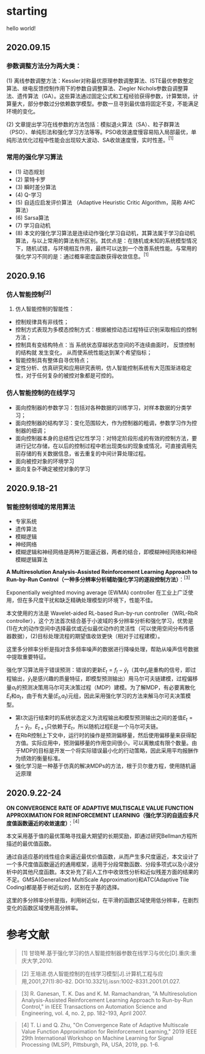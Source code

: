 # starting
hello world!

## **2020.09.15**
### 参数调整方法分为两大类：
(1) 离线参数调整方法：Kessler对称最优原理参数调整算法、ISTE最优参数整定算法、继电反馈控制作用下的参数自调整算法、Ziegler Nichols参数自调整算法、遗传算法（GA）。这些算法通过固定公式和工程经验获得参数，计算繁琐，计算量大，部分参数过分依赖数学模型。参数一旦寻到最优值将固定不变，不能满足环境的变化。

(2) 文章提出学习在线参数的方法包括：模拟退火算法（SA）、粒子群算法（PSO）、单纯形法和强化学习方法等等。PSO收敛速度慢容易陷入局部最优，单纯形法优化过程中性能会出现较大波动、SA收敛速度慢，实时性差。<sup>[1]</sup>
### 常用的强化学习算法
* (1) 动态规划
* (2) 蒙特卡罗
* (3) 瞬时差分算法
* (4) Q-学习
* (5) 自适应启发评价算法 （Adaptive Heuristic Critic Algorithm，简称 AHC 算法）
* (6) Sarsa算法
* (7) 学习自动机
* (8) 本文的强化学习算法是连续动作强化学习自动机，其算法属于学习自动机算法，与以上常用的算法有所区别。其优点是：在随机或未知的系统模型情况下，随机试错，与环境相互作用，最终可以达到一个改善系统性能。与常用的强化学习不同的是：通过概率密度函数获得收敛信息。<sup>[1]</sup>

## **2020.9.16**
### 仿人智能控制<sup>[2]</sup>
1. 仿人智能控制的智能性：
* 控制规律具有非线性；
* 控制方式表现为多模态控制方式：根据被控动态过程特征识别采取相应的控制方法；
* 控制具有变结构特点：当
系统状态穿越状态空间的不连续曲面时， 反馈控制的结构就
发生变化， 从而使系统性能达到某个希望指标；
* 智能控制具有整体自寻优特点；
* 定性分析、仿真研究和应用研究表明，仿人智能控制系统有大范围渐进稳定性，对于任何复杂的被控对象都是可控的。
### 仿人智能控制的在线学习
* 面向控制器的参数学习：包括对各种数据的训练学习，对样本数据的分类学习；
* 面向控制器的结构学习：变化范围较大，作为控制器的粗调，参数学习作为控制器的细调；
* 面向控制器本身的总结性记忆性学习：对特定阶段形成的有效的控制方法，要进行记忆存储，在以后的控制过程中若出现类似的现象或情况，可直接调用先前存储的有关数据信息，省去重复的中间计算处理过程。
* 面向被控对象的环境学习
* 面向复杂不确定被控对象的学习

## **2020.9.18-21**
### **智能控制领域的常用算法**
* 专家系统
* 遗传算法
* 模糊逻辑
* 神经网络
* 模糊逻辑和神经网络是两种万能逼近器，两者的结合，即模糊神经网络和神经模糊逻辑算法


**A Multiresolution Analysis-Assisted Reinforcement Learning Approach to Run-by-Run Control（一种多分辨率分析辅助强化学习的逐段控制方法）**：<sup>[3]</sup>  


Exponentially weighted moving average (EWMA) controller 在工业上广泛使用，但在多尺度干扰和缺乏精确处理模型的环境下，性能不佳。


本文使用的方法是 Wavelet-aided RL-based Run-by-run controller（WRL-RbR controller），这个方法首次结合基于小波域的多分辨率分析和强化学习，优势是(1)在大的动作空间中选择最优或近似最优动作的灵活性（可以使用空间分布传感器数据），(2)目标处理流程的期望值收敛更快（相对于过程建模）。


这里多分辨率分析是指对含多频率噪声的数据进行降噪处理，帮助从噪声信号数据中提取重要特征。


强化学习算法用于错误预测：错误的更新$E_t=f_t-\hat y_t$（其中$f_t$是重构的信号，即过程输出，$\hat y_t$是感兴趣的质量特征，即模型预测输出）用马尔可夫链建模，过程偏移量$a_t$的预测决策用马尔可夫决策过程（MDP）建模。为了解MDP，有必要离散化$E_t$和$a_t$，由于有大量($E_t$,$a_t$)元组，因此采用强化学习的方法来解马尔可夫决策模型。


* 第t次运行结束时的系统状态定义为流程输出和模型预测输出之间的差值$E_t=f_t-\hat y_t$，$E_{t+1}$只依赖于$E_t$，所以随机过程E是一个马尔可夫链。
* 在RbR控制上下文中，运行时的操作是预测偏移量，然后使用偏移量来获得配方值。实际应用中，预测偏移量的作用空间很小，可以离散成有限个数量。由于MDP的目标是开发一个将实际错误最小化的行动策略，因此采用平均报酬作为绩效的衡量标准。
* 强化学习是一种基于仿真的解决MDPs的方法，根于贝尔曼方程，使用随机逼近原理


## **2020.9.22-24**
**ON CONVERGENCE RATE OF ADAPTIVE MULTISCALE VALUE FUNCTION APPROXIMATION FOR REINFORCEMENT LEARNING（强化学习的自适应多尺度值函数逼近的收敛速度）**：<sup>[4]</sup>


本文采用基于值的最优策略寻找最大期望的长期奖励，即通过研究Bellman方程所描述的最优值函数。


通过自适应基的线性组合来逼近最优价值函数，从而产生多尺度逼近，本文设计了一个多尺度值函数逼近的通用框架，适用于分段常数函数、分段多项式以及小波分析中的其他尺度函数。本文补充了前人工作中收敛性分析和近似残差方面的结果的不足。GMSA(Generalized MultiScale Approximation)和ATC(Adaptive Tile Coding)都是基于树近似的，区别在于基的选择。


这里的多分辨率分析是指，利用树近似，在平滑的函数区域使用低分辨率，在剧烈变化的函数区域使用高分辨率。



# **参考文献**
>[1] 甘晓琴.基于强化学习的仿人智能控制器参数在线学习与优化[D].重庆:重庆大学,2010.

>[2] 王培进.仿人智能控制的在线学习模型[J].计算机工程与应用,2001,27(1):80-82. DOI:10.3321/j.issn:1002-8331.2001.01.027.

>[3] R. Ganesan, T. K. Das and K. M. Ramachandran, "A Multiresolution Analysis-Assisted Reinforcement Learning Approach to Run-by-Run Control," in IEEE Transactions on Automation Science and Engineering, vol. 4, no. 2, pp. 182-193, April 2007.

>[4] T. Li and Q. Zhu, "On Convergence Rate of Adaptive Multiscale Value Function Approximation for Reinforcement Learning," 2019 IEEE 29th International Workshop on Machine Learning for Signal Processing (MLSP), Pittsburgh, PA, USA, 2019, pp. 1-6.